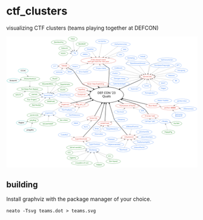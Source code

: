 # ctf_clusters

visualizing CTF clusters (teams playing together at DEFCON)

<img src="./teams.svg"></img>

## building

Install graphviz with the package manager of your choice.

```
neato -Tsvg teams.dot > teams.svg
```
